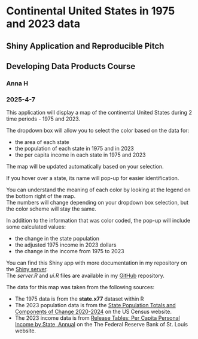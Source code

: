 # Continental United States in 1975 and 2023 data
## Shiny Application and Reproducible Pitch
## Developing Data Products Course

### Anna H
### 2025-4-7
  
This application will display a map of the continental United States during 2 time periods - 1975 and 2023.  
  
The dropdown box will allow you to select the color based on the data for:  
- the area of each state  
- the population of each state in 1975 and in 2023  
- the per capita income in each state in 1975 and 2023  
  
The map will be updated automatically based on your selection.

If you hover over a state, its name will pop-up for easier identification.  

You can understand the meaning of each color by looking at the legend on the bottom right of the map.  
The numbers will change depending on your dropdown box selection, but the color scheme will stay the same.  

In addition to the information that was color coded, the pop-up will include some calculated values:  
- the change in the state population  
- the adjusted 1975 income in 2023 dollars  
- the change in the income from 1975 to 2023

You can find this Shiny app with more documentation in my repository on the <a href='https://a-n-n-a-l.shinyapps.io/shiny/'>Shiny server</a>.  
The *server.R* and *ui.R* files are available in my <a href='https://github.com/a-n-n-a-l/shiny'>GitHub</a> repository.  
  
The data for this map was taken from the following sources: 
    <ul>
        <li>The 1975 data is from the <b>state.x77</b> dataset within R</li>
        <li>The 2023 population data is from the 
    <a href='https://www.census.gov/data/tables/time-series/demo/popest/2020s-state-total.html'>
            State Population Totals and Components of Change 2020-2024</a> on the US Census website.</li>
        <li>The 2023 income data is from <a href='https://fred.stlouisfed.org/release/tables?rid=110&eid=257197&od=2023-01-01#'>
            Release Tables: Per Capita Personal Income by State, Annual</a> on the The Federal Reserve Bank of St. Louis website.</li>
     </ul>
